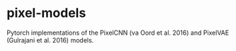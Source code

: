 # pixel-models
Pytorch implementations of the PixelCNN (va Oord et al. 2016) and 
PixelVAE (Gulrajani et al. 2016) models.
